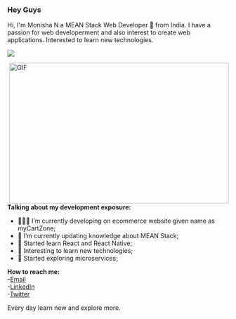 ### Hey Guys <img src="https://media.giphy.com/media/hvRJCLFzcasrR4ia7z/giphy.gif" width="15px">

Hi, I'm Monisha N a  MEAN Stack Web Developer 🚀 from India. I have a passion for web developerment and also interest to create web applications. 
Interested to learn new technologies. 

 <a href="https://www.linkedin.com/in/monisha-12011993/"><img src="https://img.icons8.com/clouds/75/000000/linkedin.png"/></a>

  <img align="right" alt="GIF" src="https://github.com/Monisha1201/monishaN/blob/main/meanstack.gif" width="500" height="320" />
  
**Talking about my development exposure:**

- 👨🏽‍💻 I’m currently developing on ecommerce website given name as myCartZone;
- 🌱 I’m currently updating knowledge about MEAN Stack; 
- 🌱 Started learn React and React Native;
- 🌱 Interesting to learn new technologies;
- 🌱 Started exploring microservices;

<b>How to reach me:<br></b>
-[Email](https://gomonisha@gmail.com)<br>
-[LinkedIn](https://www.linkedin.com/in/monisha-12011993/)<br>
-[Twitter](https://twitter.com/Nisha57551008)<br>
             

Every day learn new and explore more.
